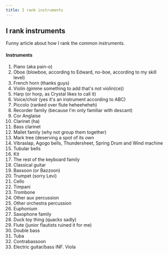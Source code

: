 ```yaml
---
title: I rank instruments
---
```


## I rank instruments
Funny article about how I rank the common instruments.

#### Instruments
1. Piano (aka pain-o)
2. Oboe (blowboe, according to Edward, no-boe, according to my skill level)
3. French horn (thanks guys)
4. Violin (gimme something to add that's not violin(ce))
5. Harp (or horp, as Crystal likes to call it)
6. Voice/choir (yes it's an instrument according to ABC)
7. Piccolo (ranked over flute heheeheheh)
8. Recorder family (because I'm only familiar with descant)
9. Cor Anglaise
10. Clarinet (ha)
11. Bass clarinet
12. Mallet family (why not group them together)
13. Mark tree (deserving a spot of its own
14. Vibraslap, Agogo bells, Thundersheet, Spring Drum and Wind machine
15. Tubular bells
16. Kit
17. The rest of the keyboard family
18. Classical guitar
19. Bassoon (or Bazzoon)
20. Trumpet (sorry Levi)
21. Cello
22. Timpani
23. Trombone
24. Other aux percussion
25. Other orchestra percussion
26. Euphonium
27. Saxophone family
28. Duck toy thing (quacks sadly)
29. Flute (junior flautists ruined it for me)
30. Double bass
31. Tuba
32. Contrabassoon
33. Electric guitar/bass
INF. Viola

